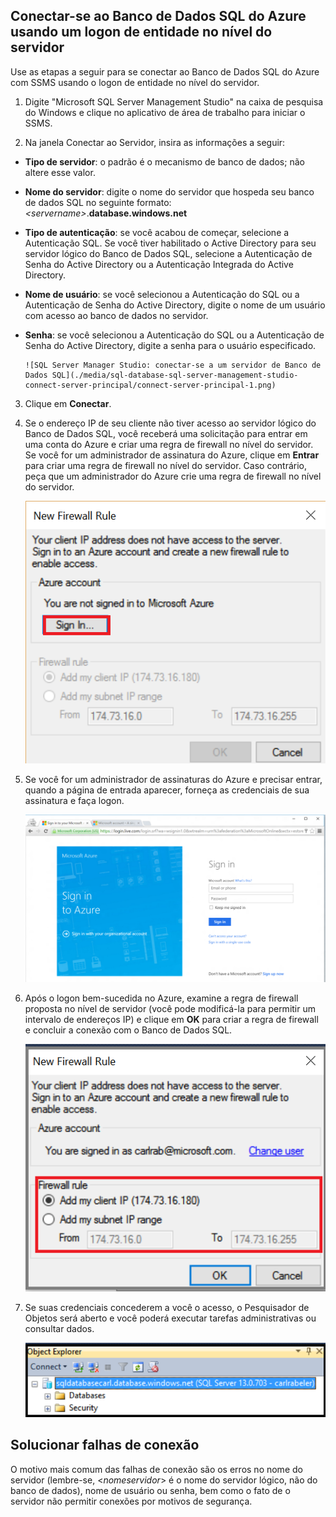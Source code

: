 

## Conectar-se ao Banco de Dados SQL do Azure usando um logon de entidade no nível do servidor

Use as etapas a seguir para se conectar ao Banco de Dados SQL do Azure com SSMS usando o logon de entidade no nível do servidor.

1. Digite "Microsoft SQL Server Management Studio" na caixa de pesquisa do Windows e clique no aplicativo de área de trabalho para iniciar o SSMS.

2. Na janela Conectar ao Servidor, insira as informações a seguir:

 - **Tipo de servidor**: o padrão é o mecanismo de banco de dados; não altere esse valor.
 - **Nome do servidor**: digite o nome do servidor que hospeda seu banco de dados SQL no seguinte formato: *&lt;servername>*.**database.windows.net**
 - **Tipo de autenticação**: se você acabou de começar, selecione a Autenticação SQL. Se você tiver habilitado o Active Directory para seu servidor lógico do Banco de Dados SQL, selecione a Autenticação de Senha do Active Directory ou a Autenticação Integrada do Active Directory.
 - **Nome de usuário**: se você selecionou a Autenticação do SQL ou a Autenticação de Senha do Active Directory, digite o nome de um usuário com acesso ao banco de dados no servidor.
 - **Senha**: se você selecionou a Autenticação do SQL ou a Autenticação de Senha do Active Directory, digite a senha para o usuário especificado.
   
       ![SQL Server Manager Studio: conectar-se a um servidor de Banco de Dados SQL](./media/sql-database-sql-server-management-studio-connect-server-principal/connect-server-principal-1.png)

3. Clique em **Conectar**.
 
4. Se o endereço IP de seu cliente não tiver acesso ao servidor lógico do Banco de Dados SQL, você receberá uma solicitação para entrar em uma conta do Azure e criar uma regra de firewall no nível do servidor. Se você for um administrador de assinatura do Azure, clique em **Entrar** para criar uma regra de firewall no nível do servidor. Caso contrário, peça que um administrador do Azure crie uma regra de firewall no nível do servidor.
 
      ![SQL Server Manager Studio: conectar-se a um servidor de Banco de Dados SQL](./media/sql-database-sql-server-management-studio-connect-server-principal/connect-server-principal-2.png)
 
1. Se você for um administrador de assinaturas do Azure e precisar entrar, quando a página de entrada aparecer, forneça as credenciais de sua assinatura e faça logon.

      ![entrar](./media/sql-database-sql-server-management-studio-connect-server-principal/connect-server-principal-3.png)
 
1. Após o logon bem-sucedida no Azure, examine a regra de firewall proposta no nível de servidor (você pode modificá-la para permitir um intervalo de endereços IP) e clique em **OK** para criar a regra de firewall e concluir a conexão com o Banco de Dados SQL.
 
      ![novo firewall no nível do servidor](./media/sql-database-sql-server-management-studio-connect-server-principal/connect-server-principal-4.png)
 
5. Se suas credenciais concederem a você o acesso, o Pesquisador de Objetos será aberto e você poderá executar tarefas administrativas ou consultar dados.
 
     ![novo firewall no nível do servidor](./media/sql-database-sql-server-management-studio-connect-server-principal/connect-server-principal-5.png)
 
     
## Solucionar falhas de conexão

O motivo mais comum das falhas de conexão são os erros no nome do servidor (lembre-se, <*nomeservidor*> é o nome do servidor lógico, não do banco de dados), nome de usuário ou senha, bem como o fato de o servidor não permitir conexões por motivos de segurança.

<!---HONumber=AcomDC_0803_2016-->
